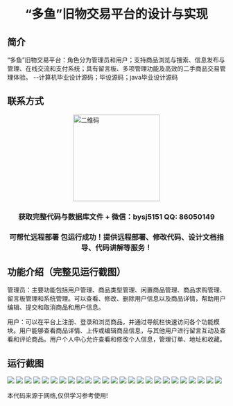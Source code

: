 <p><h1 align="center">“多鱼”旧物交易平台的设计与实现</h1></p>

## 简介
“多鱼”旧物交易平台：角色分为管理员和用户；支持商品浏览与搜索、信息发布与管理、在线交流和支付系统；具有留言板、多项管理功能及高效的二手商品交易管理体验。    --计算机毕业设计源码；毕设源码；java毕业设计源码


## 联系方式
<img src="https://bs-1329754181.cos.ap-shanghai.myqcloud.com/wx.jpg" alt="二维码" style="display: block; margin: 0 auto;" width="200px">
<p><h3 align="center">获取完整代码与数据库文件 + 微信：bysj5151 QQ: 86050149</h3></p>
<p><h3 align="center">可帮忙远程部署 包运行成功！提供远程部署、修改代码、设计文档指导、代码讲解等服务！</h3></p>

## 功能介绍（完整见运行截图）
管理员：主要功能包括用户管理、商品类型管理、闲置商品管理、商品求购管理、留言板管理和系统管理。可以查看、修改、删除用户信息以及商品详情，帮助用户编辑、提交和取消商品和用户信息。

用户：可以在平台上注册、登录和浏览商品，并通过导航栏快速访问各个功能模块。用户能够查看商品详情、上传或编辑商品信息，与其他用户进行留言互动及查看和评论商品。用户个人中心允许查看和修改个人信息，管理订单、地址和收藏。


## 运行截图
![](https://bs-1329754181.cos.ap-shanghai.myqcloud.com/ssm/DuoyuOldGoodsTradingPlatform/img/001.jpg)
![](https://bs-1329754181.cos.ap-shanghai.myqcloud.com/ssm/DuoyuOldGoodsTradingPlatform/img/002.jpg)
![](https://bs-1329754181.cos.ap-shanghai.myqcloud.com/ssm/DuoyuOldGoodsTradingPlatform/img/003.jpg)
![](https://bs-1329754181.cos.ap-shanghai.myqcloud.com/ssm/DuoyuOldGoodsTradingPlatform/img/004.jpg)
![](https://bs-1329754181.cos.ap-shanghai.myqcloud.com/ssm/DuoyuOldGoodsTradingPlatform/img/005.jpg)
![](https://bs-1329754181.cos.ap-shanghai.myqcloud.com/ssm/DuoyuOldGoodsTradingPlatform/img/006.jpg)
![](https://bs-1329754181.cos.ap-shanghai.myqcloud.com/ssm/DuoyuOldGoodsTradingPlatform/img/007.jpg)
![](https://bs-1329754181.cos.ap-shanghai.myqcloud.com/ssm/DuoyuOldGoodsTradingPlatform/img/008.jpg)
![](https://bs-1329754181.cos.ap-shanghai.myqcloud.com/ssm/DuoyuOldGoodsTradingPlatform/img/009.jpg)
![](https://bs-1329754181.cos.ap-shanghai.myqcloud.com/ssm/DuoyuOldGoodsTradingPlatform/img/010.jpg)
![](https://bs-1329754181.cos.ap-shanghai.myqcloud.com/ssm/DuoyuOldGoodsTradingPlatform/img/011.jpg)
![](https://bs-1329754181.cos.ap-shanghai.myqcloud.com/ssm/DuoyuOldGoodsTradingPlatform/img/012.jpg)
![](https://bs-1329754181.cos.ap-shanghai.myqcloud.com/ssm/DuoyuOldGoodsTradingPlatform/img/013.jpg)
![](https://bs-1329754181.cos.ap-shanghai.myqcloud.com/ssm/DuoyuOldGoodsTradingPlatform/img/014.jpg)
![](https://bs-1329754181.cos.ap-shanghai.myqcloud.com/ssm/DuoyuOldGoodsTradingPlatform/img/015.jpg)
![](https://bs-1329754181.cos.ap-shanghai.myqcloud.com/ssm/DuoyuOldGoodsTradingPlatform/img/016.jpg)
![](https://bs-1329754181.cos.ap-shanghai.myqcloud.com/ssm/DuoyuOldGoodsTradingPlatform/img/017.jpg)
![](https://bs-1329754181.cos.ap-shanghai.myqcloud.com/ssm/DuoyuOldGoodsTradingPlatform/img/018.jpg)
![](https://bs-1329754181.cos.ap-shanghai.myqcloud.com/ssm/DuoyuOldGoodsTradingPlatform/img/019.jpg)
![](https://bs-1329754181.cos.ap-shanghai.myqcloud.com/ssm/DuoyuOldGoodsTradingPlatform/img/020.jpg)
![](https://bs-1329754181.cos.ap-shanghai.myqcloud.com/ssm/DuoyuOldGoodsTradingPlatform/img/021.jpg)
![](https://bs-1329754181.cos.ap-shanghai.myqcloud.com/ssm/DuoyuOldGoodsTradingPlatform/img/022.jpg)
![](https://bs-1329754181.cos.ap-shanghai.myqcloud.com/ssm/DuoyuOldGoodsTradingPlatform/img/023.jpg)
![](https://bs-1329754181.cos.ap-shanghai.myqcloud.com/ssm/DuoyuOldGoodsTradingPlatform/img/024.jpg)
![](https://bs-1329754181.cos.ap-shanghai.myqcloud.com/ssm/DuoyuOldGoodsTradingPlatform/img/025.jpg)

<p>本代码来源于网络,仅供学习参考使用!</p>
